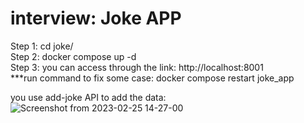 # interview: Joke APP  
Step 1: cd joke/  
Step 2: docker compose up -d  
Step 3: you can access through the link: http://localhost:8001  
***run command to fix some case: docker compose restart joke_app  

you use add-joke API to add the data:![Screenshot from 2023-02-25 14-27-00](https://user-images.githubusercontent.com/63130987/221344746-8ac2496b-a1cc-4f91-9d22-d1c02989e7d1.png)




